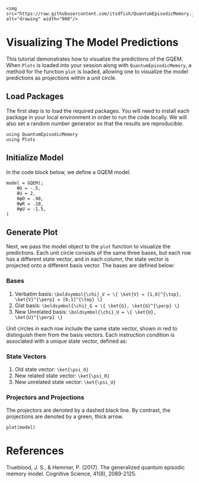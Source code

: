 ```@raw html
<img src="https://raw.githubusercontent.com/itsdfish/QuantumEpisodicMemory.jl/refs/heads/main/docs/logo/logo_readme.png" alt="drawing" width="900"/>
```

# Visualizing The Model Predictions

This tutorial demonstrates how to visualize the predictions of the GQEM. When `Plots` is loaded into your session along with `QuantumEpisodicMemory`, a method for the function `plot` is loaded, allowing one to visualize the model predictions as projections within a unit circle.

## Load Packages

The first step is to load the required packages. You will need to install each package in your local
environment in order to run the code locally. We will also set a random number generator so that the results are reproducible.

```@example plot
using QuantumEpisodicMemory
using Plots
```

## Initialize Model 

In the code block below, we define a GQEM model. 
```@example plot
model = GQEM(; 
    θG = -.5,
    θU = 2,
    θψO = .90,
    θψR = .10,
    θψU = -1.5,
)
```

## Generate Plot

Next, we pass the model object to the `plot` function to visualize the predictions. Each unit circle consists of the same three bases, but each row has a different state vector, and in each column, the state vector is projected onto a different basis vector. The bases are defined below:  

### Bases

1. Verbatim basis: ``\boldsymbol{\chi}_V = \{ \ket{V} = [1,0]^{\top}, \ket{V}^{\perp} = [0,1]^{\top} \}``
2. Gist basis: ``\boldsymbol{\chi}_G = \{ \ket{G}, \ket{G}^{\perp} \}``
3. New Unrelated basis: ``\boldsymbol{\chi}_U = \{ \ket{U}, \ket{U}^{\perp} \}``

Unit circles in each row include the same state vector, shown in red to distinguish them from the basis vectors. Each instruction condition is associated with a unique state vector, defined as:

### State Vectors

1. Old state vector: ``\ket{\psi_O}``
2. New related state vector: ``\ket{\psi_R}``
3. New unrelated state vector: ``\ket{\psi_U}``

### Projectors and Projections

The projectors are denoted by a dashed black line. By contrast, the projections are denoted by a green, thick arrow. 

```@example plot
plot(model)
```

# References 

Trueblood, J. S., & Hemmer, P. (2017). The generalized quantum episodic memory model.
Cognitive Science, 41(8), 2089-2125.